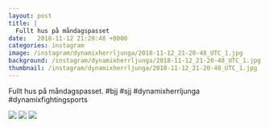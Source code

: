 ```yaml
---
layout: post
title: |
  Fullt hus på måndagspasset
date:   2018-11-12 21:20:48 +0000
categories: instagram
image: /instagram/dynamixherrljunga/2018-11-12_21-20-48_UTC_1.jpg
background: /instagram/dynamixherrljunga/2018-11-12_21-20-48_UTC_1.jpg
thumbnail: /instagram/dynamixherrljunga/2018-11-12_21-20-48_UTC_1.jpg
---
```

Fullt hus på måndagspasset. #bjj #sjj #dynamixherrljunga #dynamixfightingsports



<img src='/www-dynamix-herrljunga/instagram/dynamixherrljunga/2018-11-12_21-20-48_UTC_1.jpg' class='img-fluid' />


<img src='/www-dynamix-herrljunga/instagram/dynamixherrljunga/2018-11-12_21-20-48_UTC_2.jpg' class='img-fluid' />


<img src='/www-dynamix-herrljunga/instagram/dynamixherrljunga/2018-11-12_21-20-48_UTC_3.jpg' class='img-fluid' />
